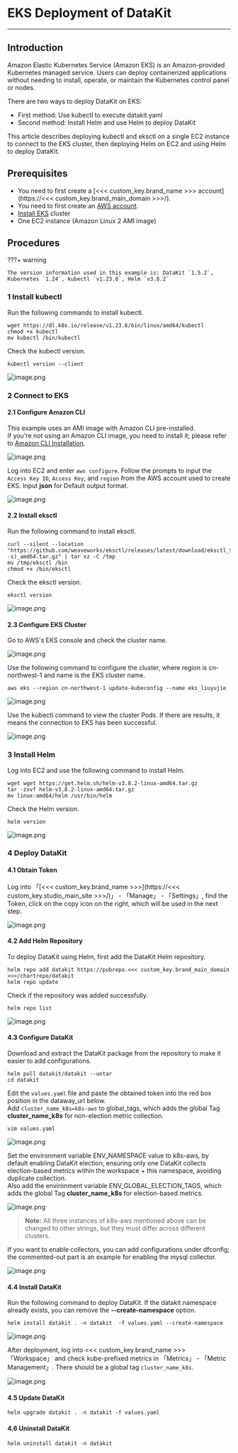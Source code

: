 # EKS Deployment of DataKit

---

## Introduction

Amazon Elastic Kubernetes Service (Amazon EKS) is an Amazon-provided Kubernetes managed service. Users can deploy containerized applications without needing to install, operate, or maintain the Kubernetes control panel or nodes.

There are two ways to deploy DataKit on EKS:

- First method: Use kubectl to execute datakit.yaml
- Second method: Install Helm and use Helm to deploy DataKit

This article describes deploying kubectl and eksctl on a single EC2 instance to connect to the EKS cluster, then deploying Helm on EC2 and using Helm to deploy DataKit.

## Prerequisites

- You need to first create a [<<< custom_key.brand_name >>> account](https://<<< custom_key.brand_main_domain >>>/).
- You need to first create an [AWS account](https://www.amazonaws.cn/).
- [Install EKS](https://docs.amazonaws.cn/eks/latest/userguide/create-cluster.html) cluster
- One EC2 instance (Amazon Linux 2 AMI image)

## Procedures

???+ warning

    The version information used in this example is: DataKit `1.5.2`, Kubernetes `1.24`, kubectl `v1.23.6`, Helm `v3.8.2`

### 1 Install kubectl

Run the following commands to install kubectl.

```
wget https://dl.k8s.io/release/v1.23.6/bin/linux/amd64/kubectl
chmod +x kubectl
mv kubectl /bin/kubectl
```

Check the kubectl version.

```
kubectl version --client
```

![image.png](../images/eks-1.png)

### 2 Connect to EKS

#### 2.1 Configure Amazon CLI

This example uses an AMI image with Amazon CLI pre-installed.<br/>
If you're not using an Amazon CLI image, you need to install it; please refer to [Amazon CLI Installation](https://docs.amazonaws.cn/cli/latest/userguide/getting-started-install.html).

![image.png](../images/eks-2.png)

Log into EC2 and enter `aws configure`. Follow the prompts to input the `Access Key ID`, `Access Key`, and `region` from the AWS account used to create EKS. Input **json** for Default output format.

![image.png](../images/eks-3.png)

#### 2.2 Install eksctl

Run the following command to install eksctl.

```
curl --silent --location "https://github.com/weaveworks/eksctl/releases/latest/download/eksctl_$(uname -s)_amd64.tar.gz" | tar xz -C /tmp
mv /tmp/eksctl /bin
chmod +x /bin/eksctl
```

Check the eksctl version.

```
eksctl version
```

![image.png](../images/eks-4.png)

#### 2.3 Configure EKS Cluster

Go to AWS's EKS console and check the cluster name.

![image.png](../images/eks-5.png)

Use the following command to configure the cluster, where region is cn-northwest-1 and name is the EKS cluster name.

```
aws eks --region cn-northwest-1 update-kubeconfig --name eks_liuyujie
```

![image.png](../images/eks-6.png)

Use the kubectl command to view the cluster Pods. If there are results, it means the connection to EKS has been successful.

![image.png](../images/eks-7.png)

### 3 Install Helm

Log into EC2 and use the following command to install Helm.

```
wget wget https://get.helm.sh/helm-v3.8.2-linux-amd64.tar.gz
tar -zxvf helm-v3.8.2-linux-amd64.tar.gz
mv linux-amd64/helm /usr/bin/helm
```

Check the Helm version.

```
helm version
```

![image.png](../images/eks-8.png)

### 4 Deploy DataKit

#### 4.1 Obtain Token

Log into 「[<<< custom_key.brand_name >>>](https://<<< custom_key.studio_main_site >>>/)」 - 「Manage」 - 「Settings」, find the Token, click on the copy icon on the right, which will be used in the next step.

![image.png](../images/eks-9.png)

#### 4.2 Add Helm Repository

To deploy DataKit using Helm, first add the DataKit Helm repository.

```
helm repo add datakit https://pubrepo.<<< custom_key.brand_main_domain >>>/chartrepo/datakit
helm repo update
```

Check if the repository was added successfully.

```
helm repo list
```

![image.png](../images/eks-10.png)

#### 4.3 Configure DataKit

Download and extract the DataKit package from the repository to make it easier to add configurations.

```
helm pull datakit/datakit --untar
cd datakit
```

Edit the `values.yaml` file and paste the obtained token into the red box position in the dataway_url below.<br/>
Add `cluster_name_k8s=k8s-aws` to global_tags, which adds the global Tag **cluster_name_k8s** for non-election metric collection.

```
vim values.yaml
```

![image.png](../images/eks-11.png)

Set the environment variable ENV_NAMESPACE value to k8s-aws, by default enabling DataKit election, ensuring only one DataKit collects election-based metrics within the workspace + this namespace, avoiding duplicate collection.<br/>
Also add the environment variable ENV_GLOBAL_ELECTION_TAGS, which adds the global Tag **cluster_name_k8s** for election-based metrics.

![image.png](../images/eks-12.png)

> **Note:** All three instances of k8s-aws mentioned above can be changed to other strings, but they must differ across different clusters.

If you want to enable collectors, you can add configurations under dfconfig; the commented-out part is an example for enabling the mysql collector.

![image.png](../images/eks-13.png)

#### 4.4 Install DataKit

Run the following command to deploy DataKit. If the datakit namespace already exists, you can remove the **--create-namespace** option.

```
helm install datakit . -n datakit  -f values.yaml --create-namespace
```

![image.png](../images/eks-14.png)

After deployment, log into <<< custom_key.brand_name >>> 「Workspace」 and check kube-prefixed metrics in 「Metrics」 - 「Metric Management」. There should be a global tag `cluster_name_k8s`.

![image.png](../images/eks-15.png)

#### 4.5 Update DataKit

```
helm upgrade datakit . -n datakit -f values.yaml
```

#### 4.6 Uninstall DataKit

```
helm uninstall datakit -n datakit
```